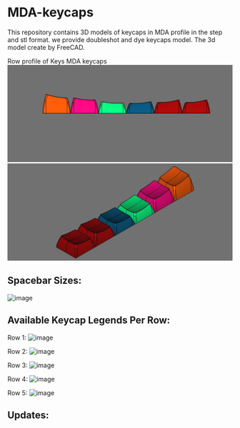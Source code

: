 # MDA-keycaps
This repository contains 3D models of keycaps in MDA profile in the step and stl format. we provide doubleshot and dye keycaps model. The 3d model create by FreeCAD.

Row profile of Keys MDA keycaps
![image](https://github.com/T28GoProg/MDA-keycaps/blob/main/MDA%20profile%202.jpg)
![image](https://github.com/T28GoProg/MDA-keycaps/blob/main/MDA%20profile.jpg)

Spacebar Sizes:
----------
![image]()

Available Keycap Legends Per Row:
------------------------------------------
Row 1:
![image]()

Row 2:
![image]()

Row 3:
![image]()

Row 4:
![image]()

Row 5:
![image]()

Updates:
---------------------
